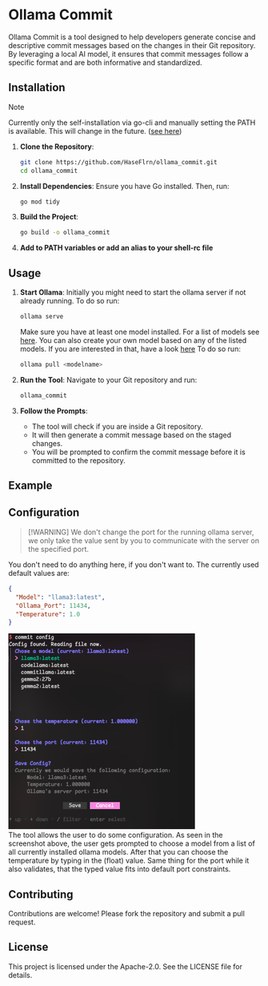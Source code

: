 # Ollama Commit

Ollama Commit is a tool designed to help developers generate concise and descriptive commit messages based on the changes in their Git repository. By leveraging a local AI model, it ensures that commit messages follow a specific format and are both informative and standardized.

## Installation

> [!NOTE]
> Currently only the self-installation via go-cli and manually setting the PATH is available. This will change in the future. ([see here](./TODO.md))

1. **Clone the Repository**:

   ```sh
   git clone https://github.com/HaseFlrn/ollama_commit.git
   cd ollama_commit
   ```

2. **Install Dependencies**:
   Ensure you have Go installed. Then, run:

   ```sh
   go mod tidy
   ```

3. **Build the Project**:

   ```sh
   go build -o ollama_commit
   ```

4. **Add to PATH variables or add an alias to your shell-rc file**

## Usage

1. **Start Ollama**:
   Initially you might need to start the ollama server if not already running. To do so run:

   ```sh
   ollama serve
   ```

   Make sure you have at least one model installed. For a list of models see [here](https://ollama.com/library). You can also create your own model based on any of the listed models. If you are interested in that, have a look [here](https://github.com/ollama/ollama?tab=readme-ov-file#customize-a-model) To do so run:

   ```sh
   ollama pull <modelname>
   ```

2. **Run the Tool**:
   Navigate to your Git repository and run:

   ```sh
   ollama_commit
   ```

3. **Follow the Prompts**:
   - The tool will check if you are inside a Git repository.
   - It will then generate a commit message based on the staged changes.
   - You will be prompted to confirm the commit message before it is committed to the repository.

## Example

<!--TODO: add sample video/gif of commiting-->

## Configuration

> [!WARNING] We don't change the port for the running ollama server, we only take the value sent by you to communicate with the server on the specified port.

You don't need to do anything here, if you don't want to. The currently used default values are:

```json
{
  "Model": "llama3:latest",
  "Ollama_Port": 11434,
  "Temperature": 1.0
}
```

![Sample configuration form](./static/config_form.png)  
The tool allows the user to do some configuration. As seen in the screenshot above, the user gets prompted to choose a model from a list of all currently installed ollama models. After that you can choose the temperature by typing in the (float) value. Same thing for the port while it also validates, that the typed value fits into default port constraints.

## Contributing

Contributions are welcome! Please fork the repository and submit a pull request.

## License

This project is licensed under the Apache-2.0. See the LICENSE file for details.
